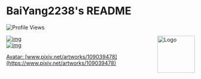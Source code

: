 # BaiYang2238's README
![Profile Views](https://komarev.com/ghpvc/?username=BaiYang2238&color=red)

<img align="right" width="100px" src="https://github.githubassets.com/images/mona-loading-default.gif" align="center" alt="Logo" />

<a href="https://github.com/BaiYang2238">

![img](https://github-readme-stats.vercel.app/api?username=BaiYang2238&show_icons=true&hide_border=true&icon_color=ffca28&title_color=ffa000&include_all_commits=true&count_private=true)  
![img](https://github-readme-stats.vercel.app/api/top-langs/?username=BaiYang2238&layout=compact&hide_border=true&title_color=ffa000)  

Avatar: [www.pixiv.net/artworks/109039478](https://www.pixiv.net/artworks/109039478)
